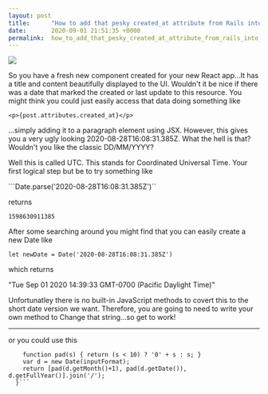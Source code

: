 ```yaml
---
layout: post
title:      "How to add that pesky created_at attribute from Rails into your React App"
date:       2020-09-01 21:51:35 +0000
permalink:  how_to_add_that_pesky_created_at_attribute_from_rails_into_your_react_app
---
```



![](https://d15shllkswkct0.cloudfront.net/wp-content/blogs.dir/1/files/2013/06/monkey-scratching-head.jpg)

So you have a fresh new component created for your new React app...It has a title and content beautifully displayed to the UI. Wouldn't it be nice if there was a date that marked the created or last update to this resource.  You might think you could just easily access that data doing something like 

```<p>{post.attributes.created_at}</p>```

...simply adding it to a paragraph element using JSX. However, this gives you a very ugly looking 2020-08-28T16:08:31.385Z. What the hell is that? Wouldn't you like the classic DD/MM/YYYY?

Well this is called UTC. This stands for Coordinated Universal Time. Your first logical step but be to try something like 

```Date.parse('2020-08-28T16:08:31.385Z')`` 

returns

```1598630911385```

After some searching around you might find that you can easily create a new Date like 

```let newDate = Date('2020-08-28T16:08:31.385Z')```

which returns

"Tue Sep 01 2020 14:39:33 GMT-0700 (Pacific Daylight Time)"

Unfortunatley there is no built-in JavaScript methods to covert this to the short date version we want.  Therefore, you are going to need to write your own method to Change that string...so get to work!


--------------------


or you could use this 

```function railsDateConverter (inputFormat) {
    function pad(s) { return (s < 10) ? '0' + s : s; }
    var d = new Date(inputFormat);
    return [pad(d.getMonth()+1), pad(d.getDate()), d.getFullYear()].join('/');
  }```
	
	



